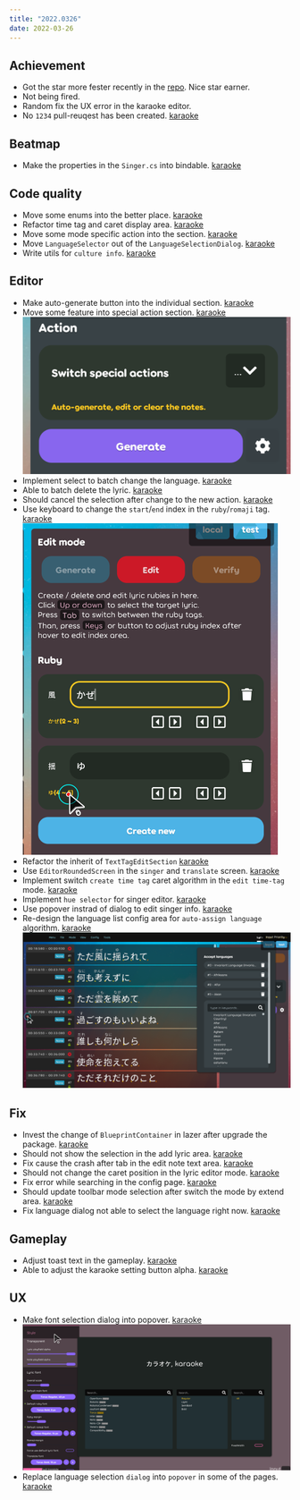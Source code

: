 ```yaml
---
title: "2022.0326"
date: 2022-03-26
---
```


## Achievement

- Got the star more fester recently in the [repo](https://github.com/karaoke-dev/karaoke). Nice star earner.
- Not being fired.
- Random fix the UX error in the karaoke editor.
- No `1234` pull-reuqest has been created. [karaoke](#1234@andy840119)

## Beatmap

- Make the properties in the `Singer.cs` into bindable. [karaoke](#1222#1223@andy840119)

## Code quality

- Move some enums into the better place. [karaoke](#1215@andy840119)
- Refactor time tag and caret display area. [karaoke](#1216@andy840119)
- Move some mode specific action into the section. [karaoke](#1219@andy840119)
- Move `LanguageSelector` out of the `LanguageSelectionDialog`. [karaoke](#1228@andy840119)
- Write utils for `culture info`. [karaoke](#1231@andy840119)

## Editor

- Make auto-generate button into the individual section. [karaoke](#1180#1181@andy840119)
- Move some feature into special action section. [karaoke](#1182@andy840119)  
  ![](res/2022-03-26-19-13-39.png)
- Implement select to batch change the language. [karaoke](#1170#1183@andy840119)
- Able to batch delete the lyric. [karaoke](#1184@andy840119)
- Should cancel the selection after change to the new action. [karaoke](#1185@andy840119)
- Use keyboard to change the `start`/`end` index in the `ruby`/`romaji` tag. [karaoke](#1172#1189@andy840119)  
  ![](res/2022-03-26-19-48-56.png)
- Refactor the inherit of `TextTagEditSection` [karaoke](#1188#1190@andy840119)
- Use `EditorRoundedScreen` in the `singer` and `translate` screen. [karaoke](#1191#1192@andy840119)
- Implement switch `create time tag` caret algorithm in the `edit time-tag` mode. [karaoke](#1218@andy840119)
- Implement `hue selector` for singer editor. [karaoke](#1224@andy840119)
- Use popover instrad of dialog to edit singer info. [karaoke](#1225#1221@andy840119)
- Re-design the language list config area for `auto-assign language` algorithm. [karaoke](#1234@andy840119)  
  ![](res/2022-03-26-20-13-18.png)

## Fix

- Invest the change of `BlueprintContainer` in lazer after upgrade the package. [karaoke](#1176@andy840119)
- Should not show the selection in the add lyric area. [karaoke](#1193#1197@andy840119)
- Fix cause the crash after tab in the edit note text area. [karaoke](#1196#1198@andy840119)
- Should not change the caret position in the lyric editor mode. [karaoke](#1194#1199@andy840119)
- Fix error while searching in the config page. [karaoke](#1203@andy840119)
- Should update toolbar mode selection after switch the mode by extend area. [karaoke](#1135#1205@andy840119)
- Fix language dialog not able to select the language right now. [karaoke](#1214@andy840119)

## Gameplay

- Adjust toast text in the gameplay. [karaoke](#1201@andy840119)
- Able to adjust the karaoke setting button alpha. [karaoke](#1209#1210@andy840119)

## UX

- Make font selection dialog into popover. [karaoke](#1226#1227@andy840119)  
  ![](res/2022-03-26-20-06-31.png)
- Replace language selection `dialog` into `popover` in some of the pages. [karaoke](#1229@andy840119)

